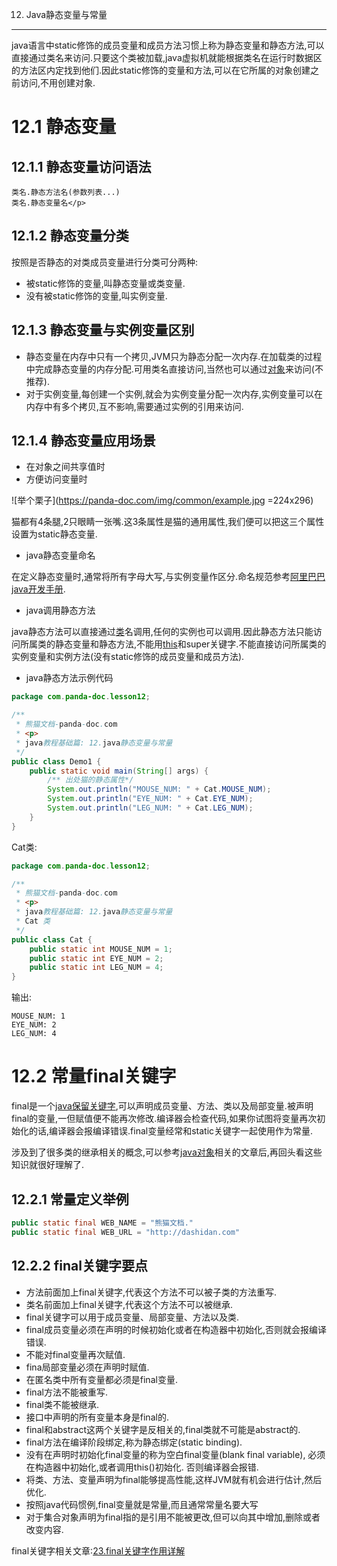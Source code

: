 12. Java静态变量与常量
******************

java语言中static修饰的成员变量和成员方法习惯上称为静态变量和静态方法,可以直接通过类名来访问.只要这个类被加载,java虚拟机就能根据类名在运行时数据区的方法区内定找到他们.因此static修饰的变量和方法,可以在它所属的对象创建之前访问,不用创建对象.
   

12.1 静态变量
===

12.1.1 静态变量访问语法
---
```
类名.静态方法名(参数列表...) 
类名.静态变量名</p> 
```

12.1.2 静态变量分类
---
按照是否静态的对类成员变量进行分类可分两种:
- 被static修饰的变量,叫静态变量或类变量.   
- 没有被static修饰的变量,叫实例变量.

12.1.3 静态变量与实例变量区别
---
 
- 静态变量在内存中只有一个拷贝,JVM只为静态分配一次内存.在加载类的过程中完成静态变量的内存分配.可用类名直接访问,当然也可以通过[对象](http://dashidan.com/article/java/basic/13.html)来访问(不推荐). 
- 对于实例变量,每创建一个实例,就会为实例变量分配一次内存,实例变量可以在内存中有多个拷贝,互不影响,需要通过实例的引用来访问.

12.1.4 静态变量应用场景
---

- 在对象之间共享值时
- 方便访问变量时

![举个栗子](https://panda-doc.com/img/common/example.jpg =224x296)

猫都有4条腿,2只眼睛一张嘴.这3条属性是猫的通用属性,我们便可以把这三个属性设置为static静态变量.

- java静态变量命名

在定义静态变量时,通常将所有字母大写,与实例变量作区分.命名规范参考[阿里巴巴java开发手册](http://dashidan.com/article/java/addenda/5.html).

- java调用静态方法
   
java静态方法可以直接通过[类](http://dashidan.com/article/java/basic/10.html#1)名调用,任何的实例也可以调用.因此静态方法只能访问所属类的静态变量和静态方法,不能用[this](http://dashidan.com/article/java/basic/10.html#2)和super关键字.不能直接访问所属类的实例变量和实例方法(没有static修饰的成员变量和成员方法).

- java静态方法示例代码

```java
package com.panda-doc.lesson12;

/**
 * 熊猫文档-panda-doc.com
 * <p>
 * java教程基础篇: 12.java静态变量与常量
 */
public class Demo1 {
    public static void main(String[] args) {
        /** 出处猫的静态属性*/
        System.out.println("MOUSE_NUM: " + Cat.MOUSE_NUM);
        System.out.println("EYE_NUM: " + Cat.EYE_NUM);
        System.out.println("LEG_NUM: " + Cat.LEG_NUM);
    }
}

```

Cat类:

```java
package com.panda-doc.lesson12;

/**
 * 熊猫文档-panda-doc.com
 * <p>
 * java教程基础篇: 12.java静态变量与常量
 * Cat 类
 */
public class Cat {
    public static int MOUSE_NUM = 1;
    public static int EYE_NUM = 2;
    public static int LEG_NUM = 4;
}

```
输出:
```
MOUSE_NUM: 1
EYE_NUM: 2
LEG_NUM: 4
```

12.2 常量final关键字
===

final是一个[java保留关键字](https://panda-doc.com/article/java/addenda/3.html),可以声明成员变量、方法、类以及局部变量.被声明final的变量,一但赋值便不能再次修改.编译器会检查代码,如果你试图将变量再次初始化的话,编译器会报编译错误.final变量经常和static关键字一起使用作为常量.

涉及到了很多类的继承相关的概念,可以参考[java对象](http://dashidan.com/article/java/basic/13.html)相关的文章后,再回头看这些知识就很好理解了.   

12.2.1 常量定义举例
---
```java
public static final WEB_NAME = "熊猫文档."
public static final WEB_URL = "http://dashidan.com"
```

12.2.2 final关键字要点
---

- 方法前面加上final关键字,代表这个方法不可以被子类的方法重写.
- 类名前面加上final关键字,代表这个方法不可以被继承.
- final关键字可以用于成员变量、局部变量、方法以及类.
- final成员变量必须在声明的时候初始化或者在构造器中初始化,否则就会报编译错误.
- 不能对final变量再次赋值. 
- fina局部变量必须在声明时赋值.
- 在匿名类中所有变量都必须是final变量.
- final方法不能被重写.
- final类不能被继承.
- 接口中声明的所有变量本身是final的.
- final和abstract这两个关键字是反相关的,final类就不可能是abstract的.
- final方法在编译阶段绑定,称为静态绑定(static binding). 
- 没有在声明时初始化final变量的称为空白final变量(blank final variable), 必须在构造器中初始化,或者调用this()初始化. 否则编译器会报错.
- 将类、方法、变量声明为final能够提高性能,这样JVM就有机会进行估计,然后优化.
- 按照java代码惯例,final变量就是常量,而且通常常量名要大写
- 对于集合对象声明为final指的是引用不能被更改,但可以向其中增加,删除或者改变内容.

final关键字相关文章:[23.final关键字作用详解](https://panda-doc.com/article/java/basic/23.html)